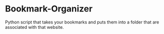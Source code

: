 # Bookmark-Organizer
Python script that takes your bookmarks and puts them into a folder that are associated with that website.
